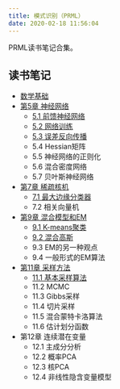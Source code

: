 ```yaml
---
title: 模式识别（PRML）
date: 2020-02-18 11:56:04
---
```


PRML读书笔记合集。

## 读书笔记

* [数学基础](/post/prml-math-foundations/)
* [第5章 神经网络](/post/prml-chap-5-neural-networks/)
  * [5.1 前馈神经网络](/post/prml-chap-5-1-feed-forward-network-functions/)
  * [5.2 网络训练](/post/prml-chap-5-2-network-training/)
  * [5.3 误差反向传播](/post/prml-chap-5-3-error-backpropagation/)
  * 5.4 Hessian矩阵
  * 5.5 神经网络的正则化
  * 5.6 混合密度网络
  * 5.7 贝叶斯神经网络
* [第7章 稀疏核机](/post/prml-chap-7-sparse-kernel-machines/)
  * [7.1 最大边缘分类器](/post/prml-chap-7-1-maximum-margin-classifiers/)
  * 7.2 相关向量机
* [第9章 混合模型和EM](/post/prml-chap-9-mixture-models-and-em/)
  * [9.1 K-means聚类](/post/prml-chap-9-1-k-means-clustering/)
  * [9.2 混合高斯](/post/prml-chap-9-2-mixtures-of-gaussians/)
  * 9.3 EM的另一种观点
  * 9.4 一般形式的EM算法
* [第11章 采样方法](/post/prml-chap-11-sampling-methods/)
  * [11.1 基本采样算法](/post/prml-chap-11-1-basic-sampling-algorithms/)
  * 11.2 MCMC
  * 11.3 Gibbs采样
  * 11.4 切片采样
  * 11.5 混合蒙特卡洛算法
  * 11.6 估计划分函数
* 第12章 连续潜在变量
  * 12.1 主成分分析
  * 12.2 概率PCA
  * 12.3 核PCA
  * 12.4 非线性隐含变量模型
